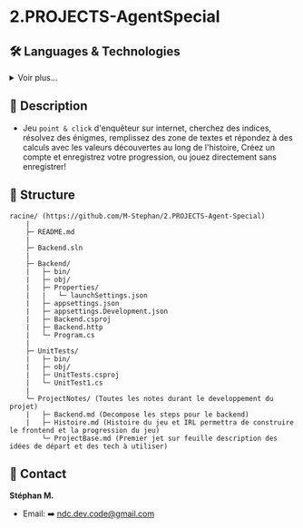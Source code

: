 # 2.PROJECTS-AgentSpecial

## 🛠️ Languages & Technologies
<details><summary>Voir plus...</summary>

- **Backend:**
  - ***Language:***
    - ![C#](https://img.shields.io/badge/C%23-239120?style=for-the-badge&logo=c-sharp&logoColor=white)
    - ![SQL](https://img.shields.io/badge/SQL-336791?style=for-the-badge&logo=postgresql&logoColor=white)
    - ![Markdown](https://img.shields.io/badge/Markdown-000000?style=for-the-badge&logo=markdown&logoColor=white)


  - ***Framework:***
    - ![.Net](https://img.shields.io/badge/.NET-5C2D91?style=for-the-badge&logo=.net&logoColor=white)
    - ![ASP.NET](https://img.shields.io/badge/ASP.NET-512BD4?style=for-the-badge&logo=asp.net&logoColor=white)
    - ![.NET Core](https://img.shields.io/badge/.NET_Core-512BD4?style=for-the-badge&logo=dotnet&logoColor=white)
    - ![EF Core](https://img.shields.io/badge/Entity_Framework_Core-512BD4?style=for-the-badge&logo=entity-framework&logoColor=white)
    - ![EF Core Identity](https://img.shields.io/badge/EFCore_Identity-512BD4?style=for-the-badge&logo=dotnet&logoColor=white)

  - ***Database:***
    - ![MySQL](https://img.shields.io/badge/MySQL-4479A1?style=for-the-badge&logo=mysql&logoColor=white)
    - ![phpMyAdmin](https://img.shields.io/badge/phpMyAdmin-4B6C9E?style=for-the-badge&logoColor=white)

  - ***Environnement***
    - ![Docker](https://img.shields.io/badge/Docker-2496ED?style=for-the-badge&logo=docker&logoColor=white)
    - ![Docker Desktop](https://img.shields.io/badge/Docker%20Desktop-2496ED?style=for-the-badge&logo=docker&logoColor=white)

- **Frontend:**
  - ***Language:***
    - ![HTML5](https://img.shields.io/badge/html5-%23E34F26.svg?style=for-the-badge&logo=html5&logoColor=white)
    - ![CSS3](https://img.shields.io/badge/css3-%231572B6.svg?style=for-the-badge&logo=css3&logoColor=white)
    - ![JavaScript](https://img.shields.io/badge/javascript-%23323330.svg?style=for-the-badge&logo=javascript&logoColor=%23F7DF1E)
    - ![Markdown](https://img.shields.io/badge/Markdown-000000?style=for-the-badge&logo=markdown&logoColor=white)

  - ***Framework:***
    - ![React](https://img.shields.io/badge/react-%2320232a.svg?style=for-the-badge&logo=react&logoColor=%2361DAFB)

</details>

## 🎯 Description
- Jeu `point & click` d'enquêteur sur internet, cherchez des indices, résolvez des énigmes, remplissez des zone de textes et répondez à des calculs avec les valeurs découvertes au long de l'histoire, Créez un compte et enregistrez votre progression, ou jouez directement sans enregistrer!


## 📂 Structure
```
racine/ (https://github.com/M-Stephan/2.PROJECTS-Agent-Special)
    |
    ├─ README.md
    |
    ├─ Backend.sln
    |
    ├─ Backend/
    |   ├─ bin/
    |   ├─ obj/
    |   ├─ Properties/
    |   |   └─ launchSettings.json
    |   ├─ appsettings.json
    |   ├─ appsettings.Development.json
    |   ├─ Backend.csproj
    |   ├─ Backend.http
    |   └─ Program.cs
    |
    ├─ UnitTests/
    |   ├─ bin/
    |   ├─ obj/
    |   ├─ UnitTests.csproj
    |   └─ UnitTest1.cs
    |
    └─ ProjectNotes/ (Toutes les notes durant le developpement du projet)
    |   ├─ Backend.md (Decompose les steps pour le backend)
    |   ├─ Histoire.md (Histoire du jeu et IRL permettra de construire le frontend et la progression du jeu)
        └─ ProjectBase.md (Premier jet sur feuille description des idées de départ et des tech à utiliser)
```

## 👤 Contact
**Stéphan M.**  
- Email: ➡️ ndc.dev.code@gmail.com
